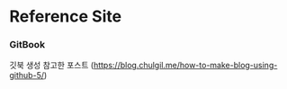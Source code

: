 # Reference Site


### GitBook
깃북 생성 참고한 포스트
(https://blog.chulgil.me/how-to-make-blog-using-github-5/)

